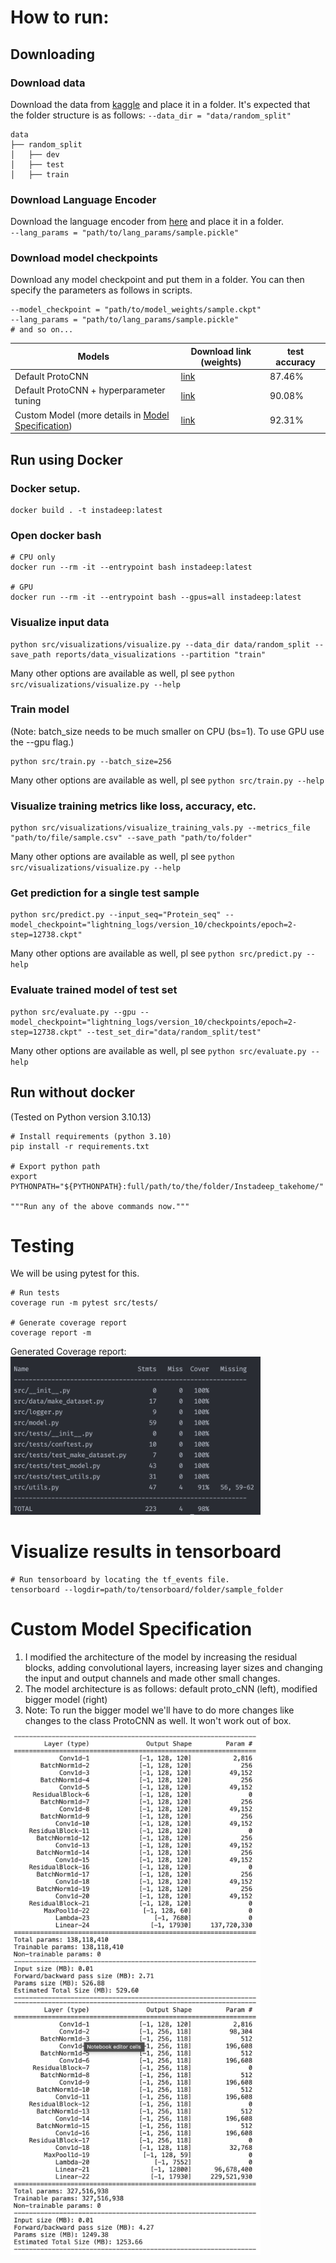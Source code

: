 # How to run:

## Downloading

### Download data

Download the data from <a href="https://www.kaggle.com/googleai/pfam-seed-random-split">kaggle</a> and place it in a
folder.
It's expected that the folder structure is as follows:
```--data_dir = "data/random_split"```

```commandline
data
├── random_split
│   ├── dev
│   ├── test
│   ├── train

```

### Download Language Encoder

Download the language encoder from <a href="https://www.kaggle.com/googleai/pfam-seed-random-split">here</a> and place
it in a folder. <br>
```--lang_params = "path/to/lang_params/sample.pickle"```

### Download model checkpoints

Download any model checkpoint and put them in a folder. You can then specify the parameters as follows in scripts. <br>

```commandline
--model_checkpoint = "path/to/model_weights/sample.ckpt"
--lang_params = "path/to/lang_params/sample.pickle"
# and so on...
```

| Models                                                                            | Download link (weights)                                                                                 | test accuracy |
|-----------------------------------------------------------------------------------|---------------------------------------------------------------------------------------------------------|---------------|
| Default ProtoCNN                                                                  | <a href="https://drive.google.com/drive/folders/1lA6kCAmliLjnXIrbGhwNRSrR4cxWzb5S?usp=sharing">link</a> | 87.46%        |
| Default ProtoCNN + hyperparameter tuning                                          | <a href="https://drive.google.com/drive/folders/1pujYRdtBHDo8qjIcWNMUactUZkHlXaYs?usp=sharing">link</a> | 90.08%        |
| Custom Model (more details in [Model Specification](#custom-model-specification)) | <a href="https://drive.google.com/drive/folders/1HSPByzMYOPxCiWCT-eAXSsOtNDArLEOS?usp=sharing">link</a> | 92.31%        |

## Run using Docker

### Docker setup.

```commandline
docker build . -t instadeep:latest
```

### Open docker bash

```commandline
# CPU only
docker run --rm -it --entrypoint bash instadeep:latest

# GPU
docker run --rm -it --entrypoint bash --gpus=all instadeep:latest
```

### Visualize input data

```commandline
python src/visualizations/visualize.py --data_dir data/random_split --save_path reports/data_visualizations --partition "train"
```

Many other options are available as well, pl see ```python src/visualizations/visualize.py --help```

### Train model

(Note: batch_size needs to be much smaller on CPU (bs=1). To use GPU use the --gpu flag.) <br>

```commandline
python src/train.py --batch_size=256
```

Many other options are available as well, pl see ```python src/train.py --help```

### Visualize training metrics like loss, accuracy, etc.

```commandline
python src/visualizations/visualize_training_vals.py --metrics_file "path/to/file/sample.csv" --save_path "path/to/folder"
```

Many other options are available as well, pl see ```python src/visualizations/visualize.py --help```

### Get prediction for a single test sample

```commandline
python src/predict.py --input_seq="Protein_seq" --model_checkpoint="lightning_logs/version_10/checkpoints/epoch=2-step=12738.ckpt"
```

Many other options are available as well, pl see ```python src/predict.py --help```

### Evaluate trained model of test set

```commandline 
python src/evaluate.py --gpu --model_checkpoint="lightning_logs/version_10/checkpoints/epoch=2-step=12738.ckpt" --test_set_dir="data/random_split/test"
```

Many other options are available as well, pl see ```python src/evaluate.py --help```

## Run without docker

(Tested on Python version 3.10.13)

```commandline
# Install requirements (python 3.10)
pip install -r requirements.txt

# Export python path
export PYTHONPATH="${PYTHONPATH}:full/path/to/the/folder/Instadeep_takehome/"

"""Run any of the above commands now."""
```

# Testing

We will be using pytest for this.<br>

```commandline
# Run tests
coverage run -m pytest src/tests/

# Generate coverage report
coverage report -m
```

Generated Coverage report:<br>
<img src="reports/coverage_report/cr.png" alt="drawing" style="width:400px;"/>

# Visualize results in tensorboard

```commandline
# Run tensorboard by locating the tf_events file.
tensorboard --logdir=path/to/tensorboard/folder/sample_folder
```

# Custom Model Specification

1. I modified the architecture of the model by increasing the residual blocks, adding convolutional layers, increasing
   layer sizes and changing the input and output
   channels and made other small changes.
2. The model architecture is as follows: default proto_cNN (left), modified bigger model (right)
3. Note: To run the bigger model we'll have to do more changes like changes to the class ProtoCNN as well. It won't work
   out of box.

<p float="left">
   <img src="reports/model_arch/ProtoCNN_default.png" alt="drawing" style="width:400px;"/>
   <img src="reports/model_arch/Large_model_377M.png" alt="drawing" style="width:400px;"/> <br>
</p>
